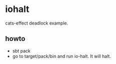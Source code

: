 # iohalt

cats-effect deadlock example.

## howto

- sbt pack
- go to target/pack/bin and run io-halt. It will halt.

